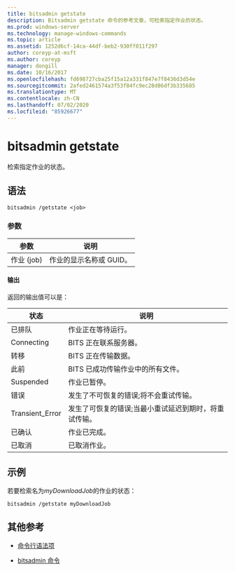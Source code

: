 ```yaml
---
title: bitsadmin getstate
description: Bitsadmin getstate 命令的参考文章，可检索指定作业的状态。
ms.prod: windows-server
ms.technology: manage-windows-commands
ms.topic: article
ms.assetid: 1252d6cf-14ca-44df-beb2-930ff011f297
author: coreyp-at-msft
ms.author: coreyp
manager: dongill
ms.date: 10/16/2017
ms.openlocfilehash: fd698727cba25f15a12a331f847e7f8436d3d54e
ms.sourcegitcommit: 2afed2461574a3f53f84fc9ec28d86df3b335685
ms.translationtype: MT
ms.contentlocale: zh-CN
ms.lasthandoff: 07/02/2020
ms.locfileid: "85926677"
---
```

# <a name="bitsadmin-getstate"></a>bitsadmin getstate

检索指定作业的状态。

## <a name="syntax"></a>语法

```
bitsadmin /getstate <job>
```

### <a name="parameters"></a>参数

| 参数 | 说明 |
| -------------- | -------------- |
| 作业 (job) | 作业的显示名称或 GUID。 |

#### <a name="output"></a>输出

返回的输出值可以是：

| 状态 | 说明 |
| --------------- | ----------- |
| 已排队 | 作业正在等待运行。 |
| Connecting | BITS 正在联系服务器。 |
| 转移 | BITS 正在传输数据。 |
| 此前 | BITS 已成功传输作业中的所有文件。 |
| Suspended | 作业已暂停。 |
| 错误 | 发生了不可恢复的错误;将不会重试传输。 |
| Transient_Error | 发生了可恢复的错误;当最小重试延迟到期时，将重试传输。 |
| 已确认 | 作业已完成。 |
| 已取消 | 已取消作业。 |

## <a name="examples"></a>示例

若要检索名为*myDownloadJob*的作业的状态：

```
bitsadmin /getstate myDownloadJob
```

## <a name="additional-references"></a>其他参考

- [命令行语法项](command-line-syntax-key.md)

- [bitsadmin 命令](bitsadmin.md)
